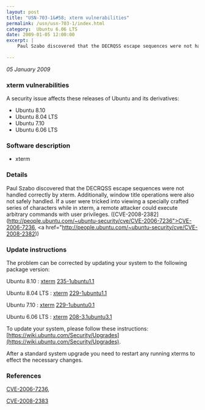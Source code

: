 ```yaml
---
layout: post
title: "USN-703-1&#58; xterm vulnerabilities"
permalink: /usn/usn-703-1/index.html
category:  Ubuntu 6.06 LTS
date: 2009-01-05 12:00:00
excerpt: |
    Paul Szabo discovered that the DECRQSS escape sequences were not handled correctly by xterm.  Additionally, window title operations were also not safely handled.  If a user were tricked into viewing a specially crafted series of characters while in xterm, a remote attacker could execute arbitrary commands with user privileges. ([CVE-2008-2382](http://people.ubuntu.com/~ubuntu-security/cve/CVE-2006-7236">CVE-2006-7236</a>, <a href="http://people.ubuntu.com/~ubuntu-security/cve/CVE-2008-2382)) 
    
--- 
```

 
 

*05 January 2009*

### xterm vulnerabilities

A security issue affects these releases of Ubuntu and its derivatives:

* Ubuntu 8.10
* Ubuntu 8.04 LTS
* Ubuntu 7.10
* Ubuntu 6.06 LTS

### Software description

* xterm 

### Details

Paul Szabo discovered that the DECRQSS escape sequences were not handled correctly by xterm. Additionally, window title operations were also not safely handled. If a user were tricked into viewing a specially crafted series of characters while in xterm, a remote attacker could execute arbitrary commands with user privileges. ([CVE-2008-2382](http://people.ubuntu.com/~ubuntu-security/cve/CVE-2006-7236">CVE-2006-7236</a>, <a href="http://people.ubuntu.com/~ubuntu-security/cve/CVE-2008-2382)) 

### Update instructions

The problem can be corrected by updating your system to the following package version:

Ubuntu 8.10
 : [xterm](https://launchpad.net/ubuntu/+source/xterm) <span> [235-1ubuntu1.1](https://launchpad.net/ubuntu/+source/xterm/235-1ubuntu1.1) </span> 

Ubuntu 8.04 LTS
 : [xterm](https://launchpad.net/ubuntu/+source/xterm) <span> [229-1ubuntu1.1](https://launchpad.net/ubuntu/+source/xterm/229-1ubuntu1.1) </span> 

Ubuntu 7.10
 : [xterm](https://launchpad.net/ubuntu/+source/xterm) <span> [229-1ubuntu0.1](https://launchpad.net/ubuntu/+source/xterm/229-1ubuntu0.1) </span> 

Ubuntu 6.06 LTS
 : [xterm](https://launchpad.net/ubuntu/+source/xterm) <span> [208-3.1ubuntu3.1](https://launchpad.net/ubuntu/+source/xterm/208-3.1ubuntu3.1) </span> 

To update your system, please follow these instructions: [https://wiki.ubuntu.com/Security/Upgrades](https://wiki.ubuntu.com/Security/Upgrades).

After a standard system upgrade you need to restart any running xterms to effect the necessary changes. 

### References

 
 [CVE-2006-7236](http://people.ubuntu.com/~ubuntu-security/cve/CVE-2006-7236), 

 [CVE-2008-2383](http://people.ubuntu.com/~ubuntu-security/cve/CVE-2008-2383)
 

